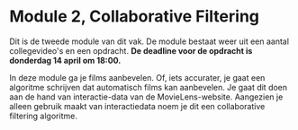 # Module 2, Collaborative Filtering

Dit is de tweede module van dit vak. De module bestaat weer uit een aantal collegevideo's en een opdracht. **De deadline voor de opdracht is donderdag 14 april om 18:00.**

In deze module ga je films aanbevelen. Of, iets accurater, je gaat een algoritme schrijven dat automatisch films kan aanbevelen. Je gaat dit doen aan de hand van interactie-data van de MovieLens-website. Aangezien je alleen gebruik maakt van interactiedata noem je dit een collaborative filtering algoritme.
